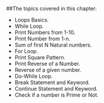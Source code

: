 ##The topics covered in this chapter:

- Loops Basics.
- While Loop.
- Print Numbers from 1-10.
- Print Number from 1-n.
- Sum of first N Natural numbers.
- For Loop.
- Print Square Pattern.
- Print Reverse of a Number.
- Reverse of a given number.
- Do-While Loop.
- Break Statement and Keyword.
- Continue Statement and Keyword.
- Check if a number is Prime or Not.
